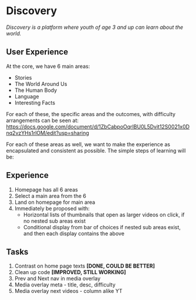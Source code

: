 # Discovery

_Discovery is a platform where youth of age 3 and up can learn about the world._

## User Experience

At the core, we have 6 main areas:

- Stories
- The World Around Us
- The Human Body
- Language
- Interesting Facts

For each of these, the specific areas and the outcomes, with difficulty arrangements can be seen at: https://docs.google.com/document/d/1ZbCabpoOqrIBU0L5Dvit12S0021x0Dnq2vzYHs1rlOM/edit?usp=sharing

For each of these areas as well, we want to make the experience as encapsulated and consistent as possible. The simple steps of learning will be:

## Experience

1. Homepage has all 6 areas
2. Select a main area from the 6
3. Land on homepage for main area
4. Immediately be proposed with:
   - Horizontal lists of thumbnails that open as larger videos on click, if no nested sub areas exist
   - Conditional display from bar of choices if nested sub areas exist, and then each display contains the above

## Tasks

1. Contrast on home page texts <b>[DONE, COULD BE BETTER]</b>
2. Clean up code <b>[IMPROVED, STILL WORKING]</b>
3. Prev and Next nav in media overlay
4. Media overlay meta - title, desc, difficulty
5. Media overlay next videos - column alike YT
